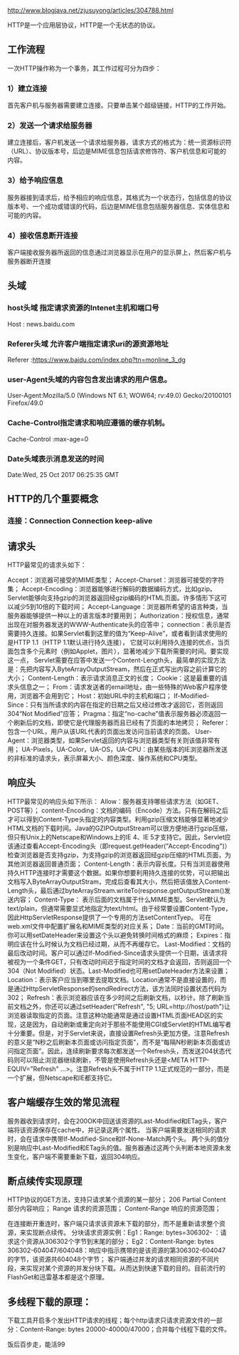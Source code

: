 http://www.blogjava.net/zjusuyong/articles/304788.html



HTTP是一个应用层协议，HTTP是一个无状态的协议。


## 工作流程

一次HTTP操作称为一个事务，其工作过程可分为四步：

### 1）建立连接
首先客户机与服务器需要建立连接。只要单击某个超级链接，HTTP的工作开始。

### 2）发送一个请求给服务器
建立连接后，客户机发送一个请求给服务器，请求方式的格式为：统一资源标识符（URL）、协议版本号，后边是MIME信息包括请求修饰符、客户机信息和可能的内容。

### 3）给予响应信息
服务器接到请求后，给予相应的响应信息，其格式为一个状态行，包括信息的协议版本号、一个成功或错误的代码，后边是MIME信息包括服务器信息、实体信息和可能的内容。

### 4）接收信息断开连接
客户端接收服务器所返回的信息通过浏览器显示在用户的显示屏上，然后客户机与服务器断开连接


## 头域

### host头域 指定请求资源的Intenet主机和端口号
Host : news.baidu.com

### Referer头域 允许客户端指定请求uri的源资源地址
Referer	:https://www.baidu.com/index.php?tn=monline_3_dg

### user-Agent头域的内容包含发出请求的用户信息。
User-Agent:Mozilla/5.0 (Windows NT 6.1; WOW64; rv:49.0) Gecko/20100101 Firefox/49.0

### Cache-Control指定请求和响应遵循的缓存机制。
Cache-Control	:max-age=0

### Date头域表示消息发送的时间
Date:Wed, 25 Oct 2017 06:25:35 GMT

## HTTP的几个重要概念
### 连接：Connection Connection	keep-alive


## 请求头

HTTP最常见的请求头如下：

Accept：浏览器可接受的MIME类型；
Accept-Charset：浏览器可接受的字符集；
Accept-Encoding：浏览器能够进行解码的数据编码方式，比如gzip。Servlet能够向支持gzip的浏览器返回经gzip编码的HTML页面。许多情形下这可以减少5到10倍的下载时间；
Accept-Language：浏览器所希望的语言种类，当服务器能够提供一种以上的语言版本时要用到；
Authorization：授权信息，通常出现在对服务器发送的WWW-Authenticate头的应答中；
connection：表示是否需要持久连接。如果Servlet看到这里的值为“Keep-Alive”，或者看到请求使用的是HTTP 1.1（HTTP 1.1默认进行持久连接），
它就可以利用持久连接的优点，当页面包含多个元素时（例如Applet，图片），显著地减少下载所需要的时间。要实现这一点，
Servlet需要在应答中发送一个Content-Length头，最简单的实现方法是：先把内容写入ByteArrayOutputStream，然后在正式写出内容之前计算它的大小；
Content-Length：表示请求消息正文的长度；
Cookie：这是最重要的请求头信息之一；
From：请求发送者的email地址，由一些特殊的Web客户程序使用，浏览器不会用到它；
Host：初始URL中的主机和端口；
If-Modified-Since：只有当所请求的内容在指定的日期之后又经过修改才返回它，否则返回304“Not Modified”应答；
Pragma：指定“no-cache”值表示服务器必须返回一个刷新后的文档，即使它是代理服务器而且已经有了页面的本地拷贝；
Referer：包含一个URL，用户从该URL代表的页面出发访问当前请求的页面。
User-Agent：浏览器类型，如果Servlet返回的内容与浏览器类型有关则该值非常有用；
UA-Pixels，UA-Color，UA-OS，UA-CPU：由某些版本的IE浏览器所发送的非标准的请求头，表示屏幕大小、颜色深度、操作系统和CPU类型。

## 响应头

HTTP最常见的响应头如下所示：
Allow：服务器支持哪些请求方法（如GET、POST等）；
content-Encoding：文档的编码（Encode）方法。只有在解码之后才可以得到Content-Type头指定的内容类型。利用gzip压缩文档能够显著地减少HTML文档的下载时间。Java的GZIPOutputStream可以很方便地进行gzip压缩，但只有Unix上的Netscape和Windows上的IE 4、IE 5才支持它。因此，Servlet应该通过查看Accept-Encoding头（即request.getHeader("Accept-Encoding")）检查浏览器是否支持gzip，为支持gzip的浏览器返回经gzip压缩的HTML页面，为其他浏览器返回普通页面；
Content-Length：表示内容长度。只有当浏览器使用持久HTTP连接时才需要这个数据。如果你想要利用持久连接的优势，可以把输出文档写入ByteArrayOutputStram，完成后查看其大小，然后把该值放入Content-Length头，最后通过byteArrayStream.writeTo(response.getOutputStream()发送内容；
Content-Type： 表示后面的文档属于什么MIME类型。Servlet默认为text/plain，但通常需要显式地指定为text/html。由于经常要设置Content-Type，因此HttpServletResponse提供了一个专用的方法setContentTyep。 可在web.xml文件中配置扩展名和MIME类型的对应关系；
Date：当前的GMT时间。你可以用setDateHeader来设置这个头以避免转换时间格式的麻烦；
Expires：指明应该在什么时候认为文档已经过期，从而不再缓存它。
Last-Modified：文档的最后改动时间。客户可以通过If-Modified-Since请求头提供一个日期，该请求将被视为一个条件GET，只有改动时间迟于指定时间的文档才会返回，否则返回一个304（Not Modified）状态。Last-Modified也可用setDateHeader方法来设置；
Location：表示客户应当到哪里去提取文档。Location通常不是直接设置的，而是通过HttpServletResponse的sendRedirect方法，该方法同时设置状态代码为302；
Refresh：表示浏览器应该在多少时间之后刷新文档，以秒计。除了刷新当前文档之外，你还可以通过setHeader("Refresh", "5; URL=http://host/path")让浏览器读取指定的页面。注意这种功能通常是通过设置HTML页面HEAD区的<META HTTP-EQUIV="Refresh" CONTENT="5;URL=http://host/path">实现，这是因为，自动刷新或重定向对于那些不能使用CGI或Servlet的HTML编写者十分重要。但是，对于Servlet来说，直接设置Refresh头更加方便。注意Refresh的意义是“N秒之后刷新本页面或访问指定页面”，而不是“每隔N秒刷新本页面或访问指定页面”。因此，连续刷新要求每次都发送一个Refresh头，而发送204状态代码则可以阻止浏览器继续刷新，不管是使用Refresh头还是<META HTTP-EQUIV="Refresh" ...>。注意Refresh头不属于HTTP 1.1正式规范的一部分，而是一个扩展，但Netscape和IE都支持它。


## 客户端缓存生效的常见流程
服务器收到请求时，会在200OK中回送该资源的Last-Modified和ETag头，客户端将该资源保存在cache中，并记录这两个属性。
当客户端需要发送相同的请求时，会在请求中携带If-Modified-Since和If-None-Match两个头。
两个头的值分别是响应中Last-Modified和ETag头的值。服务器通过这两个头判断本地资源未发生变化，客户端不需要重新下载，返回304响应。

## 断点续传实现原理

HTTP协议的GET方法，支持只请求某个资源的某一部分；
206 Partial Content 部分内容响应；
Range 请求的资源范围；
Content-Range 响应的资源范围；

在连接断开重连时，客户端只请求该资源未下载的部分，而不是重新请求整个资源，来实现断点续传。
分块请求资源实例：Eg1：Range: bytes=306302- ：请求这个资源从306302个字节到末尾的部分；
Eg2：Content-Range: bytes 306302-604047/604048：响应中指示携带的是该资源的第306302-604047的字节，该资源共604048个字节；
客户端通过并发的请求相同资源的不同片段，来实现对某个资源的并发分块下载。从而达到快速下载的目的。目前流行的FlashGet和迅雷基本都是这个原理。

## 多线程下载的原理：
下载工具开启多个发出HTTP请求的线程；每个http请求只请求资源文件的一部分：Content-Range: bytes 20000-40000/47000；合并每个线程下载的文件。











饭后百步走，能活99

